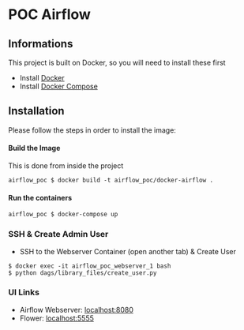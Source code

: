 # POC Airflow
## Informations
This project is built on Docker, so you will need to install these first
* Install [Docker](https://www.docker.com/)
* Install [Docker Compose](https://docs.docker.com/compose/install/)

## Installation
Please follow the steps in order to install the image:
#### Build the Image 
This is done from inside the project
```    
airflow_poc $ docker build -t airflow_poc/docker-airflow .
```

#### Run the containers
```
airflow_poc $ docker-compose up
```

### SSH & Create Admin User
* SSH to the Webserver Container (open another tab) & Create User
```
$ docker exec -it airflow_poc_webserver_1 bash
$ python dags/library_files/create_user.py
```

### UI Links
- Airflow Webserver: [localhost:8080](http://localhost:8080/)
- Flower: [localhost:5555](http://localhost:5555/)

